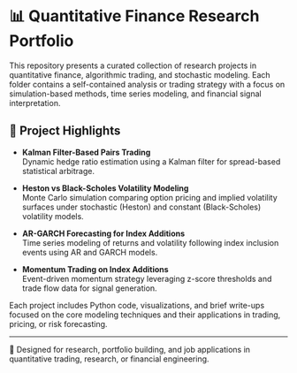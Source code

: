 # 📊 Quantitative Finance Research Portfolio

This repository presents a curated collection of research projects in quantitative finance, algorithmic trading, and stochastic modeling. Each folder contains a self-contained analysis or trading strategy with a focus on simulation-based methods, time series modeling, and financial signal interpretation.

## 🧠 Project Highlights

- **Kalman Filter-Based Pairs Trading**  
  Dynamic hedge ratio estimation using a Kalman filter for spread-based statistical arbitrage.

- **Heston vs Black-Scholes Volatility Modeling**  
  Monte Carlo simulation comparing option pricing and implied volatility surfaces under stochastic (Heston) and constant (Black-Scholes) volatility models.

- **AR-GARCH Forecasting for Index Additions**  
  Time series modeling of returns and volatility following index inclusion events using AR and GARCH models.

- **Momentum Trading on Index Additions**  
  Event-driven momentum strategy leveraging z-score thresholds and trade flow data for signal generation.

Each project includes Python code, visualizations, and brief write-ups focused on the core modeling techniques and their applications in trading, pricing, or risk forecasting.

---

📎 Designed for research, portfolio building, and job applications in quantitative trading, research, or financial engineering.

